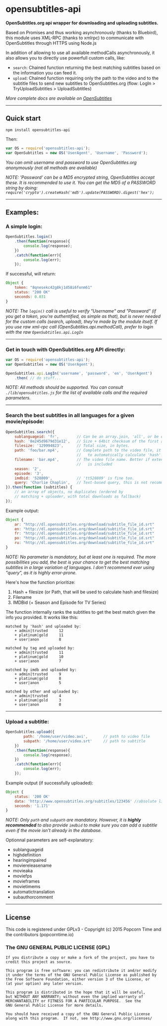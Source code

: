 # opensubtitles-api

**OpenSubtitles.org api wrapper for downloading and uploading subtitles.**

Based on Promises and thus working asynchronously (thanks to Bluebird), this module uses XML-RPC (thanks to xmlrpc) to communicate with OpenSubtitles through HTTPS using Node.js

In addition of allowing to use all available methodCalls asynchronously, it also allows you to directly use powerfull custom calls, like: 

- `search`: Chained function returning the best matching subtitles based on the information you can feed it.
- `upload`: Chained function requiring only the path to the video and to the subtitle files to send new subtitles to OpenSubtitles.org (flow: LogIn > TryUploadSubtitles > UploadSubtitles)

*More complete docs are available on [OpenSubtitles](http://trac.opensubtitles.org/projects/opensubtitles)*

------

## Quick start

    npm install opensubtitles-api

Then:

```js
var OS = require('opensubtitles-api');
var OpenSubtitles = new OS('UserAgent', 'Username', 'Password');
```

*You can omit username and password to use OpenSubtitles.org anonymously (not all methods are available)*

*NOTE: 'Password' can be a MD5 encrypted string, OpenSubtitles accept these. It is recommended to use it. You can get the MD5 of a PASSWORD string by doing: `require('crypto').createHash('md5').update(PASSWORD).digest('hex');`*

------

## Examples:

### A simple login:

```js
OpenSubtitles.login()
    .then(function(response){
        console.log(response);
    })
    .catch(function(err){
        console.log(err);
    });
```

If successful, will return:

```js
Object {
    token: "8qnesekc42g8kj1d58i6fonm61"
    status: "200 OK"
    seconds: 0.031
}
```

*NOTE: The `login()` call is useful to verify "Username" and "Password" (if you get a token, you're authentified, as simple as that), but is never needed for the custom calls (search, upload), they're made by the module itself. If you use raw xml-rpc call (OpenSubtitles.api.methodCall), prefer to login with the raw `OpenSubtitles.api.LogIn`*

------

### Get in touch with OpenSubtitles.org API directly:

```js
var OS = require('opensubtitles-api');
var OpenSubtitles = new OS('UserAgent');

OpenSubtitles.api.LogIn('username', 'password', 'en', 'UserAgent')
    .then( // do stuff...
```

*NOTE: All methods should be supported. You can consult `./lib/opensubtitles.js` for the list of available calls and the required parameters.*

------

### Search the best subtitles in all languages for a given movie/episode:

```js
OpenSubtitles.search({
    sublanguageid: 'fr',        // Can be an array.join, 'all', or be omitted.
    hash: '8e245d9679d31e12',   // Size + 64bit checksum of the first and last 64k
    filesize: '129994823',      // Total size, in bytes.
    path: 'foo/bar.mp4',        // Complete path to the video file, it allows
                                //   to automatically calculate 'hash'.
    filename: 'bar.mp4',        // The video file name. Better if extension
                                //   is included
    season: '2',
    episode: '3',
    imdbid: '528809',           // 'tt528809' is fine too.
    query: 'Charlie Chaplin',   // Text-based query, this is not recommended.
}).then(function (subtitles) {
    // an array of objects, no duplicates (ordered by
    // matching + uploader, with total downloads as fallback)
});
```

Example output:

```js
Object {
    ar: "http://dl.opensubtitles.org/download/subtitle_file_id.srt"
    en: "http://dl.opensubtitles.org/download/subtitle_file_id.srt"
    fr: "http://dl.opensubtitles.org/download/subtitle_file_id.srt"
    po: "http://dl.opensubtitles.org/download/subtitle_file_id.srt"
    ru: "http://dl.opensubtitles.org/download/subtitle_file_id.srt"
}
```

*NOTE: No parameter is mandatory, but at least one is required. The more possibilities you add, the best is your chance to get the best matching subtitles in a large variation of languages.*
*I don't recommend ever using "query", as it is highly error-prone.*

Here's how the function prioritize:
1. Hash + filesize (or Path, that will be used to calculate hash and filesize)
2. Filename
3. IMDBid (+ Season and Episode for TV Series)

The function internally ranks the subtitles to get the best match given the info you provided. It works like this:

```
matched by 'hash' and uploaded by:
    + admin|trusted     12
    + platinum|gold     11
    + user|anon         8

matched by tag and uploaded by:
    + admin|trusted     11
    + platinum|gold     10
    + user|anon         7

matched by imdb and uploaded by:
    + admin|trusted     9
    + platinum|gold     8
    + user|anon         5

matched by other and uploaded by:
    + admin|trusted     4
    + platinum|gold     3
    + user|anon         0
```

------

### Upload a subtitle:

```js
OpenSubtitles.upload({
        path: '/home/user/video.avi',       // path to video file
        subpath: '/home/user/video.srt'     // path to subtitle
    })
    .then(function(response){
        console.log(response);
    })
    .catch(function(err){
        console.log(err);
    });
```

Example output (if successfully uploaded):

```js
Object {
    status: '200 OK'
    data: 'http://www.opensubtitles.org/subtitles/123456' //absolute link to subtitles
    seconds: '1.171'
}
```

*NOTE: Only `path` and `subpath` are mandatory. However, it is **highly recommended** to also provide `imdbid` to make sure you can add a subtitle even if the movie isn't already in the database.*

Optionnal parameters are self-explanatory:

- sublanguageid
- highdefinition
- hearingimpaired
- moviereleasename
- movieaka
- moviefps
- movieframes
- movietimems
- automatictranslation
- subauthorcomment

------

## License

This code is registered under GPLv3 - Copyright (c) 2015  Popcorn Time and the contributors (popcorntime.io)

### The GNU GENERAL PUBLIC LICENSE (GPL)

    If you distribute a copy or make a fork of the project, you have to credit this project as source.

    This program is free software: you can redistribute it and/or modify
    it under the terms of the GNU General Public License as published by
    the Free Software Foundation, either version 3 of the License, or
    (at your option) any later version.

    This program is distributed in the hope that it will be useful,
    but WITHOUT ANY WARRANTY; without even the implied warranty of
    MERCHANTABILITY or FITNESS FOR A PARTICULAR PURPOSE.  See the
    GNU General Public License for more details.

    You should have received a copy of the GNU General Public License
    along with this program.  If not, see http://www.gnu.org/licenses/